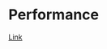 <!-- Copyright (c) 2017 Twitter, Inc. -->
<!-- Licensed under the Apache License, Version 2.0 (see LICENSE.md). -->

# Performance

[Link](../../../blob/performance/README.md)
